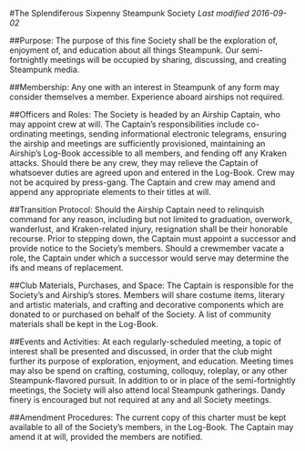 #The Splendiferous Sixpenny Steampunk Society
*Last modified 2016-09-02*

##Purpose: 
The purpose of this fine Society shall be the exploration of, enjoyment of, and education about all things Steampunk. Our semi-fortnightly meetings will be occupied by sharing, discussing, and creating Steampunk media. 

##Membership: 
Any one with an interest in Steampunk of any form may consider themselves a member. Experience aboard airships not required.

##Officers and Roles: 
The Society is headed by an Airship Captain, who may appoint crew at will. The Captain’s responsibilities include co-ordinating meetings, sending informational electronic telegrams, ensuring the airship and meetings are sufficiently provisioned, maintaining an Airship’s Log-Book accessible to all members, and fending off any Kraken attacks. Should there be any crew, they may relieve the Captain of whatsoever duties are agreed upon and entered in the Log-Book. Crew may not be acquired by press-gang. The Captain and crew may amend and append any appropriate elements to their titles at will.

##Transition Protocol: 
Should the Airship Captain need to relinquish command for any reason, including but not limited to graduation, overwork, wanderlust, and Kraken-related injury, resignation shall be their honorable recourse. Prior to stepping down, the Captain must appoint a successor and provide notice to the Society’s members. Should a crewmember vacate a role, the Captain under which a successor would serve may determine the ifs and means of replacement. 

##Club Materials, Purchases, and Space: 
The Captain is responsible for the Society’s and Airship’s stores. Members will share costume items, literary and artistic materials, and crafting and decorative components which are donated to or purchased on behalf of the Society. A list of community materials shall be kept in the Log-Book.

##Events and Activities: 
At each regularly-scheduled meeting, a topic of interest shall be presented and discussed, in order that the club might further its purpose of exploration, enjoyment, and education. Meeting times may also be spend on crafting, costuming, colloquy, roleplay, or any other Steampunk-flavored pursuit. In addition to or in place of the semi-fortnightly meetings, the Society will also attend local Steampunk gatherings. Dandy finery is encouraged but not required at any and all Society meetings.

##Amendment Procedures:
The current copy of this charter must be kept available to all of the Society’s members, in the Log-Book. The Captain may amend it at will, provided the members are notified. 

